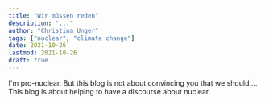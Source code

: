 ```yaml
---
title: "Wir müssen reden"
description: "..."
author: "Christina Unger"
tags: ["nuclear", "climate change"]
date: 2021-10-26
lastmod: 2021-10-26
draft: true
---
```


I'm pro-nuclear. But this blog is not about convincing you that we should ... This blog is about helping to have a discourse about nuclear.  

